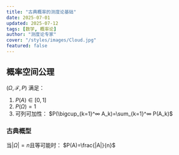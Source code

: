 ```yaml
---
title: "古典概率的测度论基础"
date: 2025-07-01
updated: 2025-07-12
tags: [数学, 概率论]
author: "测度论专家"
cover: "/styles/images/Cloud.jpg"
featured: false
---
```


## 概率空间公理

$(Ω,\mathcal{F},P)$ 满足：

1. $P(A)∈[0,1]$
2. $P(Ω)=1$
3. 可列可加性：
   $P(\bigcup_{k=1}^∞ A_k)=\sum_{k=1}^∞ P(A_k)$

### 古典概型

当$|Ω|=n$且等可能时：
$P(A)=\frac{|A|}{n}$
